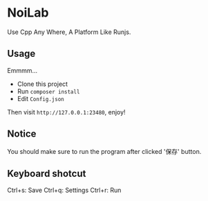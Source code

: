 # NoiLab
Use Cpp Any Where, A Platform Like Runjs.

## Usage
Emmmm...
- Clone this project
- Run `composer install`
- Edit `Config.json`

Then visit `http://127.0.0.1:23480`, enjoy!

## Notice

You should make sure to run the program after clicked '保存' button.

## Keyboard shotcut
Ctrl+s: Save
Ctrl+q: Settings
Ctrl+r: Run
